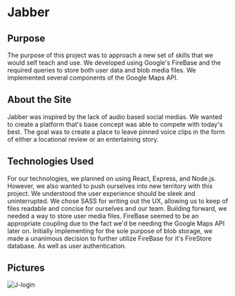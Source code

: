 # Jabber

## Purpose
The purpose of this project was to approach a new set of skills that we would self teach and use. We developed using Google's FireBase and the required queries to store both user data and blob media files. We implemented several components of the Google Maps API.  

## About the Site
Jabber was inspired by the lack of audio based social medias. We wanted to create a platform that's base concept was able to compete with today's best. The goal was to create a place to leave pinned voice clips in the form of either a locational review or an entertaining story.  

## Technologies Used
For our technologies, we planned on using React, Express, and Node.js. However, we also wanted to push ourselves into new territory with this project. We understood the user experience should be sleek and uninterrupted. We chose SASS for writing out the UX, allowing us to keep of files readable and concise for ourselves and our team. Building forward, we needed a way to store user media files. FireBase seemed to be an appropriate coupling due to the fact we'd be needing the Google Maps API later on. Initially implementing for the sole purpose of blob storage, we made a unanimous decision to further utilize FireBase for it's FireStore database. As well as user authentication.

## Pictures
![J-login](https://user-images.githubusercontent.com/22803685/59383623-48266a80-8d2e-11e9-819d-083269c81751.png)

